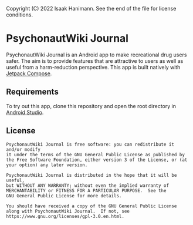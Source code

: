Copyright (C) 2022 Isaak Hanimann.
See the end of the file for license conditions.

# PsychonautWiki Journal

PsychonautWiki Journal is an Android app to make recreational drug users safer. The aim is to provide features that are attractive to users as well as useful from a harm-reduction perspective.
This app is built natively with [Jetpack Compose](https://developer.android.com/jetpack/compose).

## Requirements
To try out this app, clone this repository and open the root directory in [Android Studio](https://developer.android.com/studio).

## License
```
PsychonautWiki Journal is free software: you can redistribute it and/or modify
it under the terms of the GNU General Public License as published by
the Free Software Foundation, either version 3 of the License, or (at
your option) any later version.

PsychonautWiki Journal is distributed in the hope that it will be useful,
but WITHOUT ANY WARRANTY; without even the implied warranty of
MERCHANTABILITY or FITNESS FOR A PARTICULAR PURPOSE.  See the
GNU General Public License for more details.

You should have received a copy of the GNU General Public License
along with PsychonautWiki Journal.  If not, see https://www.gnu.org/licenses/gpl-3.0.en.html.
```